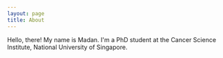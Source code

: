 ```yaml
---
layout: page
title: About
---
```

Hello, there! My name is Madan. I'm a PhD student at the Cancer Science Institute, National University of Singapore. 